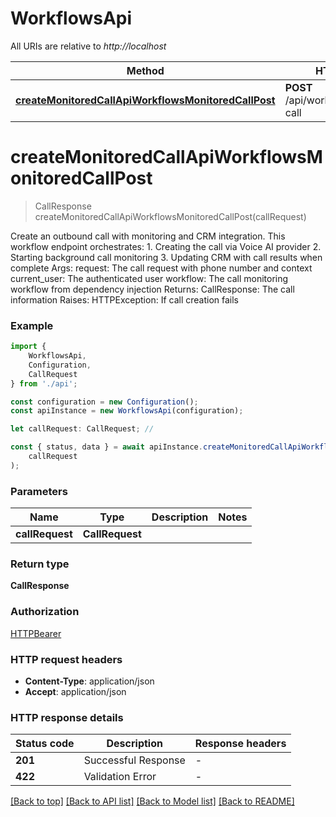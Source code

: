 # WorkflowsApi

All URIs are relative to *http://localhost*

|Method | HTTP request | Description|
|------------- | ------------- | -------------|
|[**createMonitoredCallApiWorkflowsMonitoredCallPost**](#createmonitoredcallapiworkflowsmonitoredcallpost) | **POST** /api/workflows/monitored-call | Create Monitored Call|

# **createMonitoredCallApiWorkflowsMonitoredCallPost**
> CallResponse createMonitoredCallApiWorkflowsMonitoredCallPost(callRequest)

Create an outbound call with monitoring and CRM integration.  This workflow endpoint orchestrates: 1. Creating the call via Voice AI provider 2. Starting background call monitoring 3. Updating CRM with call results when complete  Args:     request: The call request with phone number and context     current_user: The authenticated user     workflow: The call monitoring workflow from dependency injection  Returns:     CallResponse: The call information  Raises:     HTTPException: If call creation fails

### Example

```typescript
import {
    WorkflowsApi,
    Configuration,
    CallRequest
} from './api';

const configuration = new Configuration();
const apiInstance = new WorkflowsApi(configuration);

let callRequest: CallRequest; //

const { status, data } = await apiInstance.createMonitoredCallApiWorkflowsMonitoredCallPost(
    callRequest
);
```

### Parameters

|Name | Type | Description  | Notes|
|------------- | ------------- | ------------- | -------------|
| **callRequest** | **CallRequest**|  | |


### Return type

**CallResponse**

### Authorization

[HTTPBearer](../README.md#HTTPBearer)

### HTTP request headers

 - **Content-Type**: application/json
 - **Accept**: application/json


### HTTP response details
| Status code | Description | Response headers |
|-------------|-------------|------------------|
|**201** | Successful Response |  -  |
|**422** | Validation Error |  -  |

[[Back to top]](#) [[Back to API list]](../README.md#documentation-for-api-endpoints) [[Back to Model list]](../README.md#documentation-for-models) [[Back to README]](../README.md)

